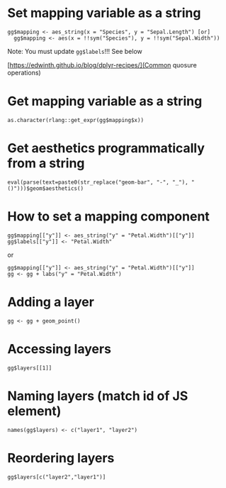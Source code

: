 # Set mapping variable as a string

```
gg$mapping <- aes_string(x = "Species", y = "Sepal.Length") [or]
  gg$mapping <- aes(x = !!sym("Species"), y = !!sym("Sepal.Width"))
```

Note:  You must update `gg$labels`!!!  See below

[https://edwinth.github.io/blog/dplyr-recipes/](Common quosure operations)

# Get mapping variable as a string

```
as.character(rlang::get_expr(gg$mapping$x))
```

# Get aesthetics programmatically from a string

```
eval(parse(text=paste0(str_replace("geom-bar", "-", "_"), "()")))$geom$aesthetics()
```

# How to set a mapping component

```
gg$mapping[["y"]] <- aes_string("y" = "Petal.Width")[["y"]]
gg$labels[["y"]] <- "Petal.Width"
```
or
```
gg$mapping[["y"]] <- aes_string("y" = "Petal.Width")[["y"]]
gg <- gg + labs("y" = "Petal.Width")
```

# Adding a layer

```
gg <- gg + geom_point()
```

# Accessing layers

```
gg$layers[[1]]
```

# Naming layers (match id of JS element)

```
names(gg$layers) <- c("layer1", "layer2")
```

# Reordering layers

```
gg$layers[c("layer2","layer1")]
```
